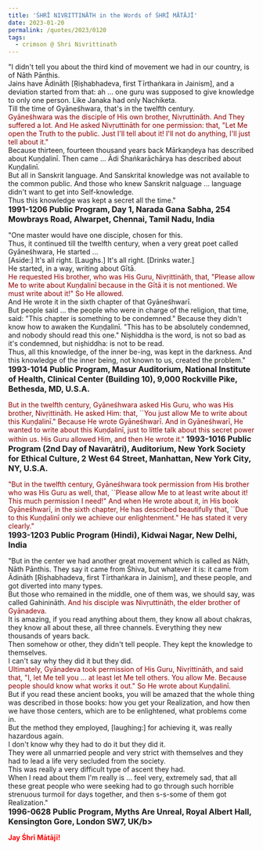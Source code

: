 ```yaml
---
title: 'ŚHRĪ NIVṚITTINĀTH in the Words of ŚHRĪ MĀTĀJĪ' 
date: 2023-01-20
permalink: /quotes/2023/0120
tags:
  - crimson @ Shri Nivrittinath
---
```


<div class="para-divider"></div>

<p>
"I didn't tell you about the third kind of movement we had in our country, is of Nāth Pānthis.<br>
Jains have Ādināth [Ṛiṣhabhadeva, first Tīrthaṅkara in Jainism], and a deviation started from that: ah ... one guru was supposed to give knowledge to only one person. Like Janaka had only Nachiketa.<br>
Till the time of Gyāneśhwara, that's in the twelfth century.<br>
<font color="DarkRed">Gyāneśhwara was the disciple of His own brother, Nivṛuttināth. And They suffered a lot. And He asked Nivṛuttināth for one permission: that, "Let Me open the Truth to the public. Just I'll tell about it! I'll not do anything, I'll just tell about it."</font><br>
Because thirteen, fourteen thousand years back Mārkaṇḍeya has described about Kuṇḍalinī. Then came ... Ādi Śhaṅkarāchārya has described about Kuṇḍalinī.<br>
But all in Sanskrit language. And Sanskrital knowledge was not available to the common public. And those who knew Sanskrit nalguage ... language didn't want to get into Self-knowledge.<br>
Thus this knowledge was kept a secret all the time."<br>
<font size="+0"><b>1991-1206 Public Program, Day 1, Narada Gana Sabha, 254 Mowbrays Road, Alwarpet, Chennai, Tamil Nadu, India</b></font>
</p>

<div class="para-divider"></div>

<p>
"One master would have one disciple, chosen for this.<br>
Thus, it continued till the twelfth century, when a very great poet called Gyāneśhwara, He started ...<br>
[Aside:] It's all right. [Laughs.] It's all right. [Drinks water.]<br>
He started, in a way, writing about Gītā.<br>
<font color="DarkRed">He requested His brother, who was His Guru, Nivṛittināth, that, "Please allow Me to write about Kuṇḍalinī because in the Gītā it is not mentioned. We must write about it!" So He allowed.</font><br>
And He wrote it in the sixth chapter of that Gyāneśhwarī.<br>
But people said ... the people who were in charge of the religion, that time, said: "This chapter is something to be condemned." Because they didn't know how to awaken the Kuṇḍalinī. "This has to be absolutely condemned, and nobody should read this one." Niṣhiddha is the word, is not so bad as it's condemned, but niṣhiddha: is not to be read.<br>
Thus, all this knowledge, of the inner be-ing, was kept in the darkness. And this knowledge of the inner being, not known to us, created the problem."<br>
<font size="+0"><b>1993-1014 Public Program, Masur Auditorium, National Institute of Health, Clinical Center (Building 10), 9,000 Rockville Pike, Bethesda, MD, U.S.A.</b></font>
</p>

<div class="para-divider"></div>

<p>
<font color="DarkRed">But in the twelfth century, Gyāneśhwara asked His Guru, who was His brother, Nivṛittināth. He asked Him: that, ``You just allow Me to write about this Kuṇḍalinī." Because He wrote Gyāneśhwarī. And in Gyāneśhwarī, He wanted to write about this Kuṇḍalinī, just to little talk about this secret power within us. His Guru allowed Him, and then He wrote it."</font>
<font size="+0"><b>1993-1016 Public Program (2nd Day of Navarātri), Auditorium, New York Society for Ethical Culture, 2 West 64 Street, Manhattan, New York City, NY, U.S.A.</b></font>
</p>

<div class="para-divider"></div>

<p>
<font color="DarkRed">"But in the twelfth century, Gyāneśhwara took permission from His brother who was His Guru as well, that, ``Please allow Me to at least write about it! This much permission I need!" And when He wrote about it, in His book Gyāneśhwarī, in the sixth chapter, He has described beautifully that, ``Due to this Kuṇḍalinī only we achieve our enlightenment." He has stated it very clearly."</font><br>
<font size="+0"><b>1993-1203 Public Program (Hindi), Kidwai Nagar, New Delhi, India</b></font>
</p>

<div class="para-divider"></div>

<p>
"But in the center we had another great movement which is called as Nāth, Nāth Pānthis. They say it came from Śhiva, but whatever it is: it came from Ādināth [Ṛiṣhabhadeva, first Tīrthaṅkara in Jainism], and these people, and got diverted into many types.<br>
But those who remained in the middle, one of them was, we should say, was called Gahinināth. <font color="DarkRed">And his disciple was Nivṛuttināth, the elder brother of Gyānadeva.</font><br>
It is amazing, if you read anything about them, they know all about chakras, they know all about these, all three channels. Everything they new thousands of years back.<br>
Then somehow or other, they didn't tell people. They kept the knowledge to themselves.<br>
I can't say why they did it but they did.<br>
<font color="DarkRed">Ultimately, Gyānadeva took permission of His Guru, Nivṛittināth, and said that, "I, let Me tell you ... at least let Me tell others. You allow Me. Because people should know what works it out." So He wrote about Kuṇḍalinī.</font><br>
But if you read these ancient books, you will be amazed that the whole thing was described in those books: how you get your Realization, and how then we have those centers, which are to be enlightened, what problems come in.<br>
But the method they employed, [laughing:] for achieving it, was really hazardous again.<br>
I don't know why they had to do it but they did it.<br>
They were all unmarried people and very strict with themselves and they had to lead a life very secluded from the society.<br>
This was really a very difficult type of ascent they had.<br>
When I read about them I'm really is ... feel very, extremely sad, that all these great people who were seeking had to go through such horrible strenuous turmoil for days together, and then s-s-some of them got Realization."<br>
<font size="+0"><b>1996-0628 Public Program, Myths Are Unreal, Royal Albert Hall, Kensington Gore, London SW7, UK/b></font>
</p>

<div class="para-divider"></div>

<p style="color:red;">Jay Śhrī Mātājī!<br></p>